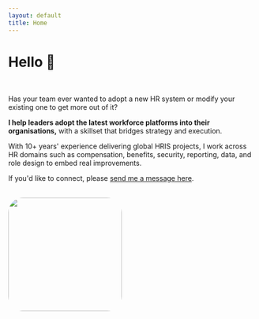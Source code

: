 ```yaml
---
layout: default
title: Home
---
```


# Hello 👋 

<br />

Has your team ever wanted to adopt a new HR system or modify your existing one to get more out of it?

**I help leaders adopt the latest workforce platforms into their organisations,** with a skillset that bridges strategy and execution.

With 10+ years' experience delivering global HRIS projects, I work across HR domains such as compensation, benefits, security, reporting, data, and role design to embed real improvements.

If you'd like to connect, please [send me a message here](https://www.linkedin.com/in/cainhill/).

<br />

<img src="https://i.ibb.co/Kj1LYxzt/hillc-profile-cartoon.png" style="width: 230px; border-radius: 30px;" />